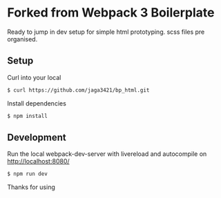 Forked from Webpack 3 Boilerplate
===========

Ready to jump in dev setup for simple html prototyping.
scss files pre organised.

## Setup
Curl into your local 
```sh
$ curl https://github.com/jaga3421/bp_html.git
```

Install dependencies
```sh
$ npm install
```

## Development
Run the local webpack-dev-server with livereload and autocompile on [http://localhost:8080/](http://localhost:8080/)
```sh
$ npm run dev
```


Thanks for using

